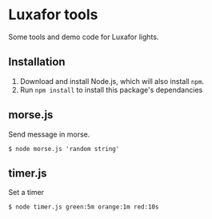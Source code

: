 # Luxafor tools

Some tools and demo code for Luxafor lights.

## Installation

1. Download and install Node.js, which will also install `npm`.
2. Run `npm install` to install this package's dependancies

## morse.js

Send message in morse.

```
$ node morse.js 'random string'
```

## timer.js

Set a timer

```
$ node timer.js green:5m orange:1m red:10s
```
